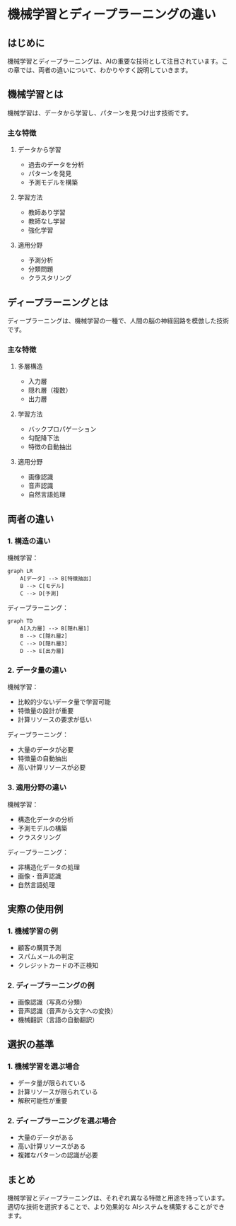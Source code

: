 # 機械学習とディープラーニングの違い

## はじめに

機械学習とディープラーニングは、AIの重要な技術として注目されています。この章では、両者の違いについて、わかりやすく説明していきます。

## 機械学習とは

機械学習は、データから学習し、パターンを見つけ出す技術です。

### 主な特徴

1. データから学習

   - 過去のデータを分析
   - パターンを発見
   - 予測モデルを構築

2. 学習方法

   - 教師あり学習
   - 教師なし学習
   - 強化学習

3. 適用分野
   - 予測分析
   - 分類問題
   - クラスタリング

## ディープラーニングとは

ディープラーニングは、機械学習の一種で、人間の脳の神経回路を模倣した技術です。

### 主な特徴

1. 多層構造

   - 入力層
   - 隠れ層（複数）
   - 出力層

2. 学習方法

   - バックプロパゲーション
   - 勾配降下法
   - 特徴の自動抽出

3. 適用分野
   - 画像認識
   - 音声認識
   - 自然言語処理

## 両者の違い

### 1. 構造の違い

機械学習：

```mermaid
graph LR
    A[データ] --> B[特徴抽出]
    B --> C[モデル]
    C --> D[予測]
```

ディープラーニング：

```mermaid
graph TD
    A[入力層] --> B[隠れ層1]
    B --> C[隠れ層2]
    C --> D[隠れ層3]
    D --> E[出力層]
```

### 2. データ量の違い

機械学習：

- 比較的少ないデータ量で学習可能
- 特徴量の設計が重要
- 計算リソースの要求が低い

ディープラーニング：

- 大量のデータが必要
- 特徴量の自動抽出
- 高い計算リソースが必要

### 3. 適用分野の違い

機械学習：

- 構造化データの分析
- 予測モデルの構築
- クラスタリング

ディープラーニング：

- 非構造化データの処理
- 画像・音声認識
- 自然言語処理

## 実際の使用例

### 1. 機械学習の例

- 顧客の購買予測
- スパムメールの判定
- クレジットカードの不正検知

### 2. ディープラーニングの例

- 画像認識（写真の分類）
- 音声認識（音声から文字への変換）
- 機械翻訳（言語の自動翻訳）

## 選択の基準

### 1. 機械学習を選ぶ場合

- データ量が限られている
- 計算リソースが限られている
- 解釈可能性が重要

### 2. ディープラーニングを選ぶ場合

- 大量のデータがある
- 高い計算リソースがある
- 複雑なパターンの認識が必要

## まとめ

機械学習とディープラーニングは、それぞれ異なる特徴と用途を持っています。適切な技術を選択することで、より効果的な AIシステムを構築することができます。
